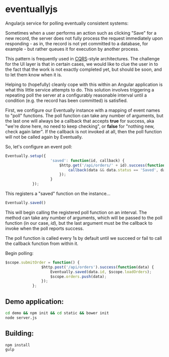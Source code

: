 eventuallyjs
============

Angularjs service for polling eventually consistent systems:

Sometimes when a user performs an action such as clicking "Save" for a new record, the server does not fully process the request immediately upon responding - as in, the record is not yet committed to a database, for example - but rather queues it for execution by another process.

This pattern is frequently used in [CQRS](http://martinfowler.com/bliki/CQRS.html)-style architectures. The challenge for the UI layer is that in certain cases, we would like to clue the user in to the fact that the work is not exactly completed yet, but should be soon, and to let them know when it is. 

Helping to (hopefully) cleanly cope with this within an Angular application is what this little service attempts to do. This solution involves triggering a repeating poll the server at a configurably reasonable interval until a condition (e.g. the record has been committed) is satisfied.

First, we configure our Eventually instance with a mapping of event names to "poll" functions. The poll function can take any number of arguments, but the last one will always be a callback that accepts **true** for success, aka "we're done here, no need to keep checking", or **false** for "nothing new, check again later". If the callback is not invoked at all, then the poll function will not be called again by Eventually.

So, let's configure an event poll:

```javascript
Eventually.setup({
					'saved': function(id, callback) {
						$http.get('/api/orders/' + id).success(function(data) {
							callback(data && data.status == 'Saved', data);
						});
					}
			});
```

This registers a "saved" function on the instance... 

```javascript
Eventually.saved()
```

This will begin calling the registered poll function on an interval. The method can take any number of arguments, which will be passed to the poll function (in our case, *id*), but the last argument must be the callback to invoke when the poll reports success.

The poll function is called every 1s by default until we succeed or fail to call the callback function from within it. 


Begin polling:

```javascript
$scope.submitOrder = function() {
				$http.post('/api/orders').success(function(data) {
					Eventually.saved(data.id, $scope.loadOrders); 
					$scope.orders.push(data);
				});
			};
```

## Demo application:

```bash
cd demo && npm init && cd static && bower init
node server.js
```

## Building:
```bash
npm install
gulp
```
